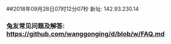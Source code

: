 ##2018年09月28日07时12分07秒 新址: 142.93.230.14
### 兔友常见问题及解答: https://github.com/wanggonging/d/blob/w/FAQ.md
